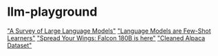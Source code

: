 # llm-playground

["A Survey of Large Language Models"](https://arxiv.org/abs/2303.18223)
["Language Models are Few-Shot Learners"](https://arxiv.org/abs/2005.14165)
["Spread Your Wings: Falcon 180B is here"](https://huggingface.co/blog/falcon-180b)
["Cleaned Alpaca Dataset"](https://github.com/gururise/AlpacaDataCleaned)
